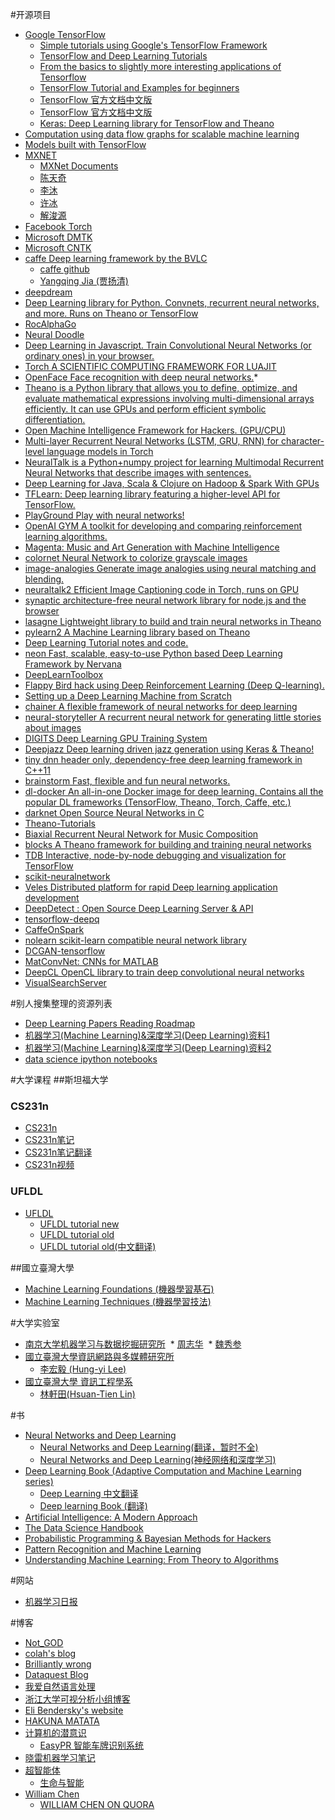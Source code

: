 #开源项目

* [Google TensorFlow](https://www.tensorflow.org/)
  * [Simple tutorials using Google's TensorFlow Framework](https://github.com/nlintz/TensorFlow-Tutorials)
  * [TensorFlow and Deep Learning Tutorials](https://github.com/wagamamaz/tensorflow-tutorial)
  * [From the basics to slightly more interesting applications of Tensorflow](https://github.com/pkmital/tensorflow_tutorials)
  * [TensorFlow Tutorial and Examples for beginners](https://github.com/aymericdamien/TensorFlow-Examples)
  * [TensorFlow 官方文档中文版](http://wiki.jikexueyuan.com/project/tensorflow-zh/)
  * [TensorFlow 官方文档中文版](https://github.com/jikexueyuanwiki/tensorflow-zh)
  * [Keras: Deep Learning library for TensorFlow and Theano](https://github.com/fchollet/keras)
* [Computation using data flow graphs for scalable machine learning](https://github.com/tensorflow/tensorflow)
* [Models built with TensorFlow](https://github.com/tensorflow/models)
* [MXNET](https://github.com/dmlc/mxnet)
  * [MXNet Documents](http://mxnet.io/)
  * [陈天奇](http://homes.cs.washington.edu/~tqchen/)
  * [李沐](http://www.cs.cmu.edu/~muli/)
  * [许冰](http://binghsu.com/)
  * [解浚源](http://homes.cs.washington.edu/~jxie/)
* [Facebook Torch](http://torch.ch/)
* [Microsoft DMTK](http://www.dmtk.io/)
* [Microsoft CNTK](https://github.com/Microsoft/CNTK)
* [caffe Deep learning framework by the BVLC](http://caffe.berkeleyvision.org/)
  * [caffe github](https://github.com/BVLC/caffe)
  * [Yangqing Jia (贾扬清)](http://daggerfs.com/)
* [deepdream](https://github.com/google/deepdream)
* [Deep Learning library for Python. Convnets, recurrent neural networks, and more. Runs on Theano or TensorFlow](https://keras.io/)
* [RocAlphaGo](https://github.com/Rochester-NRT/RocAlphaGo)
* [Neural Doodle](https://github.com/alexjc/neural-doodle)
* [Deep Learning in Javascript. Train Convolutional Neural Networks (or ordinary ones) in your browser.](https://github.com/karpathy/convnetjs)
* [Torch A SCIENTIFIC COMPUTING FRAMEWORK FOR LUAJIT](http://torch.ch/)
* [OpenFace Face recognition with deep neural networks.](https://github.com/cmusatyalab/openface)*
* [Theano is a Python library that allows you to define, optimize, and evaluate mathematical expressions involving multi-dimensional arrays efficiently. It can use GPUs and perform efficient symbolic differentiation. ](https://github.com/Theano/Theano)
* [Open Machine Intelligence Framework for Hackers. (GPU/CPU) ](https://github.com/autumnai/leaf)
* [Multi-layer Recurrent Neural Networks (LSTM, GRU, RNN) for character-level language models in Torch](https://github.com/karpathy/char-rnn)
* [NeuralTalk is a Python+numpy project for learning Multimodal Recurrent Neural Networks that describe images with sentences.](https://github.com/karpathy/neuraltalk)
* [Deep Learning for Java, Scala & Clojure on Hadoop & Spark With GPUs ](https://deeplearning4j.org/)
* [TFLearn: Deep learning library featuring a higher-level API for TensorFlow.](https://github.com/tflearn/tflearn)
* [PlayGround Play with neural networks! ](https://github.com/tensorflow/playground)
* [OpenAI GYM A toolkit for developing and comparing reinforcement learning algorithms.](https://github.com/openai/gym)
* [Magenta: Music and Art Generation with Machine Intelligence](https://github.com/tensorflow/magenta)
* [colornet Neural Network to colorize grayscale images](https://github.com/pavelgonchar/colornet)
* [image-analogies Generate image analogies using neural matching and blending.](https://github.com/awentzonline/image-analogies)
* [neuraltalk2 Efficient Image Captioning code in Torch, runs on GPU](https://github.com/karpathy/neuraltalk2)
* [synaptic architecture-free neural network library for node.js and the browser](https://github.com/cazala/synaptic)
* [lasagne Lightweight library to build and train neural networks in Theano](https://github.com/Lasagne/Lasagne)
* [pylearn2 A Machine Learning library based on Theano](https://github.com/lisa-lab/pylearn2)
* [Deep Learning Tutorial notes and code.](http://deeplearning.net/tutorial/)
* [neon Fast, scalable, easy-to-use Python based Deep Learning Framework by Nervana](https://github.com/NervanaSystems/neon)
* [DeepLearnToolbox](https://github.com/rasmusbergpalm/DeepLearnToolbox)
* [Flappy Bird hack using Deep Reinforcement Learning (Deep Q-learning).](https://github.com/yenchenlin/DeepLearningFlappyBird)
* [Setting up a Deep Learning Machine from Scratch](https://github.com/saiprashanths/dl-setup)
* [chainer A flexible framework of neural networks for deep learning](https://github.com/pfnet/chainer)
* [neural-storyteller A recurrent neural network for generating little stories about images](https://github.com/ryankiros/neural-storyteller)
* [DIGITS Deep Learning GPU Training System](https://github.com/NVIDIA/DIGITS)
* [Deepjazz Deep learning driven jazz generation using Keras & Theano! ](https://github.com/jisungk/deepjazz)
* [tiny dnn header only, dependency-free deep learning framework in C++11](https://github.com/tiny-dnn/tiny-dnn)
* [brainstorm Fast, flexible and fun neural networks.](https://github.com/IDSIA/brainstorm)
* [dl-docker An all-in-one Docker image for deep learning. Contains all the popular DL frameworks (TensorFlow, Theano, Torch, Caffe, etc.)](https://github.com/saiprashanths/dl-docker)
* [darknet Open Source Neural Networks in C](http://pjreddie.com/darknet/)
* [Theano-Tutorials](https://github.com/Newmu/Theano-Tutorials)
* [Biaxial Recurrent Neural Network for Music Composition](https://github.com/hexahedria/biaxial-rnn-music-composition)
* [blocks A Theano framework for building and training neural networks](https://github.com/mila-udem/blocks)
* [TDB Interactive, node-by-node debugging and visualization for TensorFlow](https://github.com/ericjang/tdb)
* [scikit-neuralnetwork](https://github.com/aigamedev/scikit-neuralnetwork)
* [Veles Distributed platform for rapid Deep learning application development](https://github.com/samsung/veles)
* [DeepDetect : Open Source Deep Learning Server & API](https://github.com/beniz/deepdetect)
* [tensorflow-deepq](https://github.com/nivwusquorum/tensorflow-deepq)
* [CaffeOnSpark](https://github.com/yahoo/CaffeOnSpark)
* [nolearn scikit-learn compatible neural network library](https://github.com/dnouri/nolearn)
* [DCGAN-tensorflow](https://github.com/carpedm20/DCGAN-tensorflow)
* [MatConvNet: CNNs for MATLAB](https://github.com/vlfeat/matconvnet)
* [DeepCL OpenCL library to train deep convolutional neural networks](https://github.com/hughperkins/DeepCL)
* [VisualSearchServer](https://github.com/AKSHAYUBHAT/VisualSearchServer)


#别人搜集整理的资源列表

* [Deep Learning Papers Reading Roadmap](https://github.com/songrotek/Deep-Learning-Papers-Reading-Roadmap)
* [机器学习(Machine Learning)&深度学习(Deep Learning)资料1](https://github.com/ty4z2008/Qix/blob/master/dl.md)
* [机器学习(Machine Learning)&深度学习(Deep Learning)资料2](https://github.com/ty4z2008/Qix/blob/master/dl2.md)
* [data science ipython notebooks](https://github.com/donnemartin/data-science-ipython-notebooks)

#大学课程
##斯坦福大学
### CS231n
* [CS231n](http://cs231n.stanford.edu/)
* [CS231n笔记](http://cs231n.github.io/)
* [CS231n笔记翻译](https://zhuanlan.zhihu.com/p/21930884?refer=intelligentunit)
* [CS231n视频](https://www.youtube.com/playlist?list=PLkt2uSq6rBVctENoVBg1TpCC7OQi31AlC)

### UFLDL
* [UFLDL](http://ufldl.stanford.edu/)
  * [UFLDL tutorial new](http://deeplearning.stanford.edu/tutorial)
  * [UFLDL tutorial old](http://deeplearning.stanford.edu/wiki/index.php/UFLDL_Tutorial)
  * [UFLDL tutorial old(中文翻译)](http://deeplearning.stanford.edu/wiki/index.php/UFLDL%E6%95%99%E7%A8%8B)

##國立臺灣大學
* [Machine Learning Foundations (機器學習基石)](https://www.youtube.com/playlist?list=PLXVfgk9fNX2I7tB6oIINGBmW50rrmFTqf)
* [Machine Learning Techniques (機器學習技法)](https://www.youtube.com/playlist?list=PLXVfgk9fNX2IQOYPmqjqWsNUFl2kpk1U2)

#大学实验室
* [南京大学机器学习与数据挖掘研究所](http://lamda.nju.edu.cn/)
  * [周志华](http://cs.nju.edu.cn/zhouzh/)
  * [魏秀参](http://lamda.nju.edu.cn/weixs/)
* [國立臺灣大學資訊網路與多媒體研究所](http://www.inm.ntu.edu.tw/)
  * [李宏毅 (Hung-yi Lee)](http://speech.ee.ntu.edu.tw/~tlkagk/)
* [國立臺灣大學 資訊工程學系](https://www.csie.ntu.edu.tw/)
  * [林軒田(Hsuan-Tien Lin)](http://www.csie.ntu.edu.tw/~htlin/)
  

#书

* [Neural Networks and Deep Learning](http://neuralnetworksanddeeplearning.com/)
  * [Neural Networks and Deep Learning(翻译，暂时不全)](https://www.gitbook.com/book/tigerneil/neural-networks-and-deep-learning-zh/details)
  * [Neural Networks and Deep Learning(神经⽹络和深度学习)](https://github.com/zhanggyb/nndl)
* [Deep Learning Book (Adaptive Computation and Machine Learning series)](http://www.deeplearningbook.org/)
  * [Deep Learning 中文翻译](https://github.com/exacity/deeplearningbook-chinese)
  * [Deep learning Book (翻译)](https://github.com/tigerneil/dlbook-zh-cn)
* [Artificial Intelligence: A Modern Approach](http://aima.cs.berkeley.edu/)
* [The Data Science Handbook](http://www.thedatasciencehandbook.com/)
* [Probabilistic Programming & Bayesian Methods for Hackers](http://camdavidsonpilon.github.io/Probabilistic-Programming-and-Bayesian-Methods-for-Hackers/)
* [Pattern Recognition and Machine Learning](https://www.microsoft.com/en-us/research/people/cmbishop/)
* [Understanding Machine Learning: From Theory to Algorithms](http://www.cs.huji.ac.il/~shais/UnderstandingMachineLearning/copy.html)

#网站

* [机器学习日报](http://ml.memect.com/)

#博客
* [Not_GOD](http://www.jianshu.com/users/696dc6c6f01c)
* [colah's blog](http://colah.github.io/)
* [Brilliantly wrong](http://arogozhnikov.github.io/)
* [Dataquest Blog](http://www.dataquest.io/blog/)
* [我爱自然语言处理](http://www.52nlp.cn/)
* [浙江大学可视分析小组博客](http://www.cad.zju.edu.cn/home/vagblog/)
* [Eli Bendersky's website](http://eli.thegreenplace.net/)
* [HAKUNA MATATA](http://lan2720.github.io/)
* [计算机的潜意识](http://www.cnblogs.com/subconscious/)
  * [EasyPR 智能车牌识别系统](https://github.com/liuruoze/EasyPR)
* [晓雷机器学习笔记](https://zhuanlan.zhihu.com/xiaoleimlnote)
* [超智能体](http://gxiiukk.wixsite.com/super)
  * [生命与智能](https://www.gitbook.com/book/yjango/superorganism/details)
* [William Chen](http://www.wzchen.com/)
  * [WILLIAM CHEN ON QUORA](https://www.quora.com/profile/William-Chen-6)



